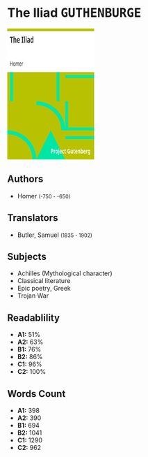 # The Iliad <kbd>GUTHENBURGE</kbd>

![](./cover.medium.jpg "")

## Authors


 - Homer <small>(-750 - -650)</small>

## Translators


 - Butler, Samuel <small>(1835 - 1902)</small>

## Subjects


 - Achilles (Mythological character)
 - Classical literature
 - Epic poetry, Greek
 - Trojan War

## Readablility


 - **A1:** 51%
 - **A2:** 63%
 - **B1:** 76%
 - **B2:** 86%
 - **C1:** 96%
 - **C2:** 100%

## Words Count


 - **A1:** 398
 - **A2:** 390
 - **B1:** 694
 - **B2:** 1041
 - **C1:** 1290
 - **C2:** 962
